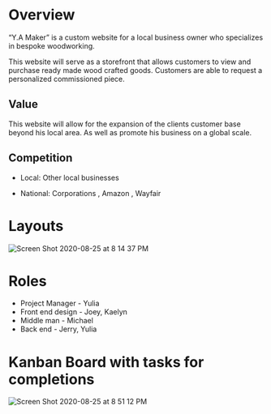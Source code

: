 # Overview

“Y.A Maker” is a custom website for a local business owner who specializes in bespoke woodworking.

This website will serve as a storefront that allows customers to view and purchase ready made wood crafted goods. Customers are able to request a personalized commissioned piece. 

## Value 

This website will allow for the expansion of the clients customer base beyond his local area. As well as promote his business on a global scale. 

## Competition

*  Local: Other local businesses

*  National: Corporations ,  Amazon , Wayfair

# Layouts 

  ![Screen Shot 2020-08-25 at 8 14 37 PM](https://user-images.githubusercontent.com/62128411/91253357-77977c00-e714-11ea-9765-af8456e992c6.png)

# Roles

*   Project Manager - Yulia
*   Front end design - Joey, Kaelyn 
*  Middle man - Michael
*  Back end - Jerry, Yulia

# Kanban Board with tasks for completions 

![Screen Shot 2020-08-25 at 8 51 12 PM](https://user-images.githubusercontent.com/62128411/91253488-cba26080-e714-11ea-99a9-7fdfc0a1819d.png)



